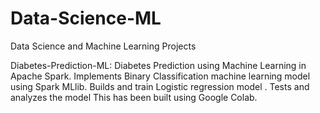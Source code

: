 # Data-Science-ML
Data Science and Machine Learning Projects

Diabetes-Prediction-ML: Diabetes Prediction using Machine Learning in Apache Spark.
Implements Binary Classification machine learning model using Spark MLlib. 
Builds and train Logistic regression model .
Tests and analyzes the model
This has been built using Google Colab. 




